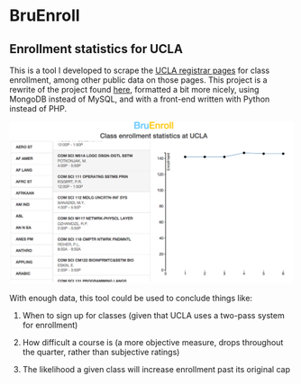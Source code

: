 # BruEnroll
## Enrollment statistics for UCLA
This is a tool I developed to scrape the [UCLA registrar
pages](http://www.registrar.ucla.edu) for class
enrollment, among other public data on those pages. This project is a rewrite of
the project found [here](https://github.com/anjuwong/clsc), formatted a bit more
nicely, using MongoDB instead of MySQL, and with a front-end written with Python
instead of PHP.

![ScreenShot](/page.png)

With enough data, this tool could be used to conclude things like:

1. When to sign up for classes (given that UCLA uses a two-pass system for enrollment)

2. How difficult a course is (a more objective measure, drops throughout the quarter, rather than subjective ratings)

3. The likelihood a given class will increase enrollment past its original cap
